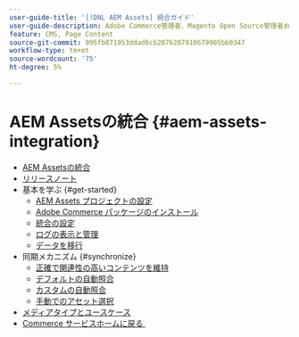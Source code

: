 ```yaml
---
user-guide-title: '[!DNL AEM Assets] 統合ガイド'
user-guide-description: Adobe Commerce管理者、Magento Open Source管理者および e コマースマーケター向けのAEM Assets統合に関する包括的な情報です。
feature: CMS, Page Content
source-git-commit: 995fb071953ddad6cb2076207910679905bb0347
workflow-type: tm+mt
source-wordcount: '75'
ht-degree: 5%

---
```



# AEM Assetsの統合 {#aem-assets-integration}

- [AEM Assetsの統合](overview.md)
- [リリースノート](release-notes.md)
- 基本を学ぶ {#get-started}
   - [AEM Assets プロジェクトの設定](get-started/configure-aem.md)
   - [Adobe Commerce パッケージのインストール](get-started/configure-commerce.md)
   - [統合の設定](get-started/setup-synchronization.md)
   - [ログの表示と管理](get-started/logs.md)
   - [データを移行](get-started/migrate-data.md)
- 同期メカニズム {#synchronize}
   - [正確で関連性の高いコンテンツを維持](synchronize/commerce-content.md)
   - [デフォルトの自動照合](synchronize/default-match.md)
   - [カスタムの自動照合](synchronize/custom-match.md)
   - [手動でのアセット選択](synchronize/asset-selector-integration.md)
- [メディアタイプとユースケース](manage-assets.md)
- [Commerce サービスホームに戻る &#x200B;](https://experienceleague.adobe.com/ja/docs/commerce/user-guides/home)
